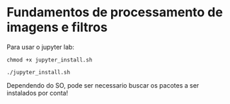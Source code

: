 # Fundamentos de processamento de imagens e filtros

Para usar o jupyter lab:

```chmod +x jupyter_install.sh```

```./jupyter_install.sh```

Dependendo do SO, pode ser necessario buscar os pacotes a ser instalados por conta!